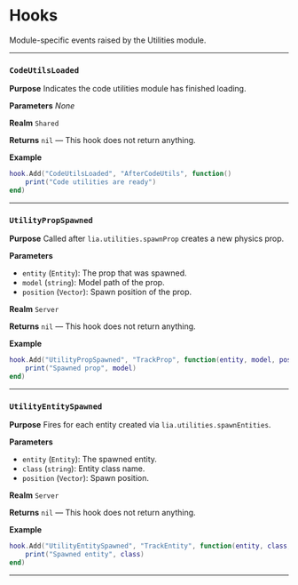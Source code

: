 # Hooks
Module-specific events raised by the Utilities module.

---
### `CodeUtilsLoaded`

**Purpose**
Indicates the code utilities module has finished loading.

**Parameters**
_None_

**Realm**
`Shared`

**Returns**
`nil` — This hook does not return anything.

**Example**
```lua
hook.Add("CodeUtilsLoaded", "AfterCodeUtils", function()
    print("Code utilities are ready")
end)
```

---

### `UtilityPropSpawned`

**Purpose**
Called after `lia.utilities.spawnProp` creates a new physics prop.

**Parameters**
* `entity` (`Entity`): The prop that was spawned.
* `model` (`string`): Model path of the prop.
* `position` (`Vector`): Spawn position of the prop.

**Realm**
`Server`

**Returns**
`nil` — This hook does not return anything.

**Example**
```lua
hook.Add("UtilityPropSpawned", "TrackProp", function(entity, model, position)
    print("Spawned prop", model)
end)
```

---

### `UtilityEntitySpawned`

**Purpose**
Fires for each entity created via `lia.utilities.spawnEntities`.

**Parameters**
* `entity` (`Entity`): The spawned entity.
* `class` (`string`): Entity class name.
* `position` (`Vector`): Spawn position.

**Realm**
`Server`

**Returns**
`nil` — This hook does not return anything.

**Example**
```lua
hook.Add("UtilityEntitySpawned", "TrackEntity", function(entity, class, position)
    print("Spawned entity", class)
end)
```
---
